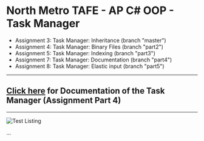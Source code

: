 # North Metro TAFE - AP C# OOP - Task Manager
- Assignment 3: Task Manager: Inheritance (branch "master")
- Assignment 4: Task Manager: Binary Files (branch "part2")
- Assignment 5: Task Manager: Indexing (branch "part3")
- Assignment 7: Task Manager: Documentation (branch "part4")
- Assignment 8: Task Manager: Elastic input (branch "part5")

---

## [Click here](https://johnau.github.io/ap-oop-asgmnt3-inheritance) for Documentation of the Task Manager (Assignment Part 4)

---

![Test Listing](https://github.com/johnau/ap-oop-asgmnt3-inheritance/blob/master/images/test_listing.png?raw=true)

...